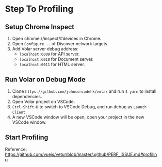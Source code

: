 # Step To Profiling

## Setup Chrome Inspect

1. Open chrome://inspect/#devices in Chrome.
2. Open `Configure...` of Discover network targets.
3. Add Volar server debug address:
   - `localhost:6009` for API server.
   - `localhost:6010` for Document server.
   - `localhost:6011` for HTML server.

## Run Volar on Debug Mode

1. Clone `https://github.com/johnsoncodehk/volar` and run `$ yarn` to install dependencies.
2. Open Volar project on VSCode.
3. `Ctrl+Shift+D` to switch to VSCode Debug, and run debug as `Launch Client`.
4. A new VSCode window will be open, open your project in the new VSCode window.

## Start Profiling

Reference: https://github.com/vuejs/vetur/blob/master/.github/PERF_ISSUE.md#profiling
